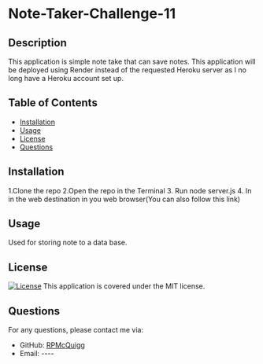 # Note-Taker-Challenge-11

## Description
This application is simple note take that can save notes. This application will be deployed using Render instead of the requested Heroku server as I no long have a Heroku account set up.

## Table of Contents
- [Installation](#installation)
- [Usage](#usage)
- [License](#license)
- [Questions](#questions)

## Installation
1.Clone the repo 2.Open the repo in the Terminal 3. Run node server.js 4. In in the web destination in you web browser(You can also follow this link)

## Usage
Used for storing note to a data base.

## License
[![License](https://img.shields.io/badge/License-MIT-blue.svg)](https://opensource.org/licenses/MIT)
This application is covered under the MIT license.

## Questions
For any questions, please contact me via:
- GitHub: [RPMcQuigg](https://github.com/RPMcQuigg)
- Email: ----
